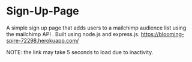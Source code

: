 # Sign-Up-Page
A simple sign up page that adds users to a mailchimp audience list using the mailchimp API . Built using node.js and express.js. 
https://blooming-spire-72298.herokuapp.com/

NOTE: the link may take 5 seconds to load due to inactivity.

